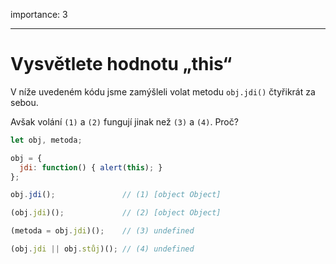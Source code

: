 importance: 3

---

# Vysvětlete hodnotu „this“

V níže uvedeném kódu jsme zamýšleli volat metodu `obj.jdi()` čtyřikrát za sebou.

Avšak volání `(1)` a `(2)` fungují jinak než `(3)` a `(4)`. Proč?

```js run no-beautify
let obj, metoda;

obj = {
  jdi: function() { alert(this); }
};

obj.jdi();               // (1) [object Object]

(obj.jdi)();             // (2) [object Object]

(metoda = obj.jdi)();    // (3) undefined

(obj.jdi || obj.stůj)(); // (4) undefined
```

